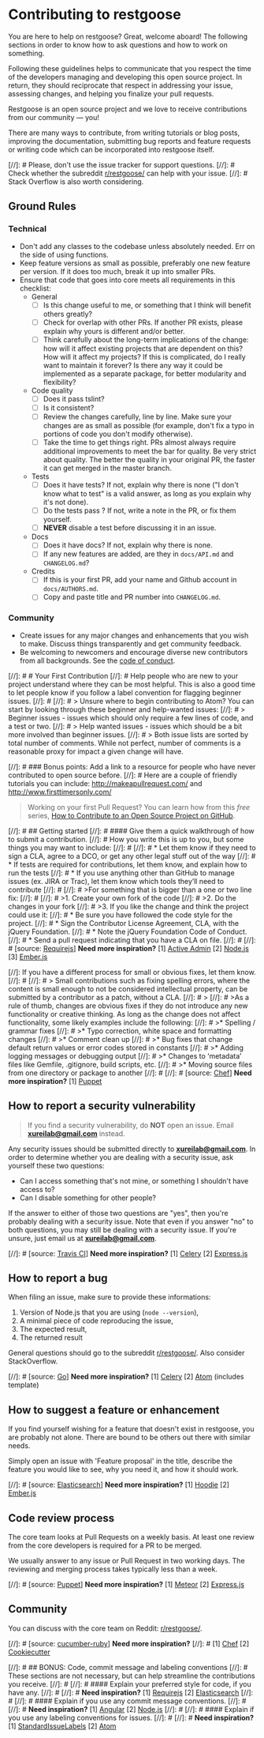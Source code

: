 ---
---
# Contributing to restgoose

You are here to help on restgoose? Great, welcome aboard! 
The following sections in order to know how to ask questions and how to work on something.

Following these guidelines helps to communicate that you respect the time of the developers managing and developing this open source project. 
In return, they should reciprocate that respect in addressing your issue, assessing changes, and helping you finalize your pull requests.

Restgoose is an open source project and we love to receive contributions from our community — you!

There are many ways to contribute, from writing tutorials or blog posts, improving the documentation, submitting bug reports and feature requests or writing code which can be incorporated into restgoose itself.

[//]: # Please, don't use the issue tracker for support questions. 
[//]: # Check whether the subreddit [r/restgoose/](https://www.reddit.com/r/restgoose/) can help with your issue.
[//]: # Stack Overflow is also worth considering.

## Ground Rules
### Technical
* Don't add any classes to the codebase unless absolutely needed. Err on the side of using functions.
* Keep feature versions as small as possible, preferably one new feature per version. If it does too much, break it up into smaller PRs.
* Ensure that code that goes into core meets all requirements in this checklist: 
    - General
        - [ ] Is this change useful to me, or something that I think will benefit others greatly?
        - [ ] Check for overlap with other PRs. If another PR exists, please explain why yours is different and/or better. 
        - [ ] Think carefully about the long-term implications of the change: how will it affect existing projects that are dependent on this? How will it affect my projects? If this is complicated, do I really want to maintain it forever? Is there any way it could be implemented as a separate package, for better modularity and flexibility?
    - Code quality    
        - [ ] Does it pass tslint?
        - [ ] Is it consistent?
        - [ ] Review the changes carefully, line by line. Make sure your changes are as small as possible (for example, don't fix a typo in portions of code you don't modify otherwise).
        - [ ] Take the time to get things right. PRs almost always require additional improvements to meet the bar for quality. Be very strict about quality. The better the quality in your original PR, the faster it can get merged in the master branch. 
    - Tests    
        - [ ] Does it have tests? If not, explain why there is none ("I don't know what to test" is a valid answer, as long as you explain why it's not done).
        - [ ] Do the tests pass ? If not, write a note in the PR, or fix them yourself.
        - [ ] **NEVER** disable a test before discussing it in an issue.
    - Docs
        - [ ] Does it have docs? If not, explain why there is none.
        - [ ] If any new features are added, are they in `docs/API.md` and `CHANGELOG.md`?
    - Credits
        - [ ] If this is your first PR, add your name and Github account in `docs/AUTHORS.md`.
        - [ ] Copy and paste title and PR number into `CHANGELOG.md`.

### Community
* Create issues for any major changes and enhancements that you wish to make. Discuss things transparently and get community feedback.
* Be welcoming to newcomers and encourage diverse new contributors from all backgrounds. See the [code of conduct](./CODE_OF_CONDUCT.md).


[//]: # # Your First Contribution
[//]: # Help people who are new to your project understand where they can be most helpful. This is also a good time to let people know if you follow a label convention for flagging beginner issues.
[//]: # 
[//]: # > Unsure where to begin contributing to Atom? You can start by looking through these beginner and help-wanted issues:
[//]: # > Beginner issues - issues which should only require a few lines of code, and a test or two.
[//]: # > Help wanted issues - issues which should be a bit more involved than beginner issues.
[//]: # > Both issue lists are sorted by total number of comments. While not perfect, number of comments is a reasonable proxy for impact a given change will have.

[//]: # ### Bonus points: Add a link to a resource for people who have never contributed to open source before.
[//]: # Here are a couple of friendly tutorials you can include: http://makeapullrequest.com/ and http://www.firsttimersonly.com/

> Working on your first Pull Request? You can learn how from this *free* series, [How to Contribute to an Open Source Project on GitHub](https://egghead.io/series/how-to-contribute-to-an-open-source-project-on-github).

[//]: # ## Getting started
[//]: # #### Give them a quick walkthrough of how to submit a contribution.
[//]: # How you write this is up to you, but some things you may want to include:
[//]: # 
[//]: # * Let them know if they need to sign a CLA, agree to a DCO, or get any other legal stuff out of the way
[//]: # * If tests are required for contributions, let them know, and explain how to run the tests
[//]: # * If you use anything other than GitHub to manage issues (ex. JIRA or Trac), let them know which tools they’ll need to contribute
[//]: # 
[//]: # >For something that is bigger than a one or two line fix:
[//]: # 
[//]: # >1. Create your own fork of the code
[//]: # >2. Do the changes in your fork
[//]: # >3. If you like the change and think the project could use it:
[//]: #     * Be sure you have followed the code style for the project.
[//]: #     * Sign the Contributor License Agreement, CLA, with the jQuery Foundation.
[//]: #     * Note the jQuery Foundation Code of Conduct.
[//]: #     * Send a pull request indicating that you have a CLA on file.
[//]: # 
[//]: # [source: [Requirejs](http://requirejs.org/docs/contributing.html)] **Need more inspiration?** [1] [Active Admin](https://github.com/activeadmin/activeadmin/blob/master/CONTRIBUTING.md#1-where-do-i-go-from-here) [2] [Node.js](https://github.com/nodejs/node/blob/master/CONTRIBUTING.md#code-contributions) [3] [Ember.js](https://github.com/emberjs/ember.js/blob/master/CONTRIBUTING.md#pull-requests)

[//]: If you have a different process for small or obvious fixes, let them know.
[//]: # 
[//]: # > Small contributions such as fixing spelling errors, where the content is small enough to not be considered intellectual property, can be submitted by a contributor as a patch, without a CLA.
[//]: # >
[//]: # >As a rule of thumb, changes are obvious fixes if they do not introduce any new functionality or creative thinking. As long as the change does not affect functionality, some likely examples include the following:
[//]: # >* Spelling / grammar fixes
[//]: # >* Typo correction, white space and formatting changes
[//]: # >* Comment clean up
[//]: # >* Bug fixes that change default return values or error codes stored in constants
[//]: # >* Adding logging messages or debugging output
[//]: # >* Changes to ‘metadata’ files like Gemfile, .gitignore, build scripts, etc.
[//]: # >* Moving source files from one directory or package to another
[//]: # 
[//]: # [source: [Chef](https://github.com/chef/chef/blob/master/CONTRIBUTING.md#chef-obvious-fix-policy)] **Need more inspiration?** [1] [Puppet](https://github.com/puppetlabs/puppet/blob/master/CONTRIBUTING.md#making-trivial-changes)

## How to report a security vulnerability
> If you find a security vulnerability, do **NOT** open an issue. Email [**xureilab@gmail.com**](mailto:xureilab@gmail.com) instead.

Any security issues should be submitted directly to [**xureilab@gmail.com**](mailto:xureilab@gmail.com).
In order to determine whether you are dealing with a security issue, ask yourself these two questions:
- Can I access something that's not mine, or something I shouldn't have access to?
- Can I disable something for other people?

If the answer to either of those two questions are "yes", then you're probably dealing with a security issue. 
Note that even if you answer "no" to both questions, you may still be dealing with a security issue.
If you're unsure, just email us at [**xureilab@gmail.com**](mailto:xureilab@gmail.com).

[//]: # [source: [Travis CI](https://github.com/travis-ci/travis-ci/blob/master/CONTRIBUTING.md)] **Need more inspiration?** [1] [Celery](https://github.com/celery/celery/blob/master/CONTRIBUTING.rst#security) [2] [Express.js](https://github.com/expressjs/express/blob/master/Security.md)

## How to report a bug
When filing an issue, make sure to provide these informations:
1. Version of Node.js that you are using (`node --version`),
2. A minimal piece of code reproducing the issue,
3. The expected result,
4. The returned result

General questions should go to the subreddit [r/restgoose/](https://www.reddit.com/r/restgoose/). Also consider StackOverflow.

[//]: # [source: [Go](https://github.com/golang/go/blob/master/CONTRIBUTING.md#filing-issues)] **Need more inspiration?** [1] [Celery](https://github.com/celery/celery/blob/master/CONTRIBUTING.rst#other-bugs ) [2] [Atom](https://github.com/atom/atom/blob/master/CONTRIBUTING.md#reporting-bugs) (includes template)

## How to suggest a feature or enhancement
If you find yourself wishing for a feature that doesn't exist in restgoose, you are probably not alone.
There are bound to be others out there with similar needs. 

Simply open an issue with 'Feature proposal' in the title, describe the feature you would like to see, why you need it, and how it should work. 

[//]: # [source: [Elasticsearch](https://github.com/elastic/elasticsearch/blob/master/CONTRIBUTING.md#feature-requests)] **Need more inspiration?** [1] [Hoodie](https://github.com/hoodiehq/hoodie/blob/master/CONTRIBUTING.md#feature-requests) [2] [Ember.js](https://github.com/emberjs/ember.js/blob/master/CONTRIBUTING.md#requesting-a-feature)

## Code review process
The core team looks at Pull Requests on a weekly basis. 
At least one review from the core developers is required for a PR to be merged.

We usually answer to any issue or Pull Request in two working days. The reviewing and merging process takes typically less than a week.

[//]: # [source: [Puppet](https://github.com/puppetlabs/puppet/blob/master/CONTRIBUTING.md#submitting-changes)] **Need more inspiration?** [1] [Meteor](https://meteor.hackpad.com/Responding-to-GitHub-Issues-SKE2u3tkSiH ) [2] [Express.js](https://github.com/expressjs/express/blob/master/Contributing.md#becoming-a-committer)

## Community
You can discuss with the core team on Reddit: [r/restgoose/](https://www.reddit.com/r/restgoose/).

[//]: # [source: [cucumber-ruby](https://github.com/cucumber/cucumber-ruby/blob/master/CONTRIBUTING.md#talking-with-other-devs)] **Need more inspiration?**
[//]: # [1] [Chef](https://github.com/chef/chef/blob/master/CONTRIBUTING.md#-developer-office-hours) [2] [Cookiecutter](https://github.com/audreyr/cookiecutter#community)

[//]: # ## BONUS: Code, commit message and labeling conventions
[//]: # These sections are not necessary, but can help streamline the contributions you receive.
[//]: # 
[//]: # #### Explain your preferred style for code, if you have any.
[//]: # 
[//]: # **Need inspiration?** [1] [Requirejs](http://requirejs.org/docs/contributing.html#codestyle) [2] [Elasticsearch](https://github.com/elastic/elasticsearch/blob/master/CONTRIBUTING.md#contributing-to-the-elasticsearch-codebase)
[//]: # 
[//]: # #### Explain if you use any commit message conventions.
[//]: # 
[//]: # **Need inspiration?** [1] [Angular](https://github.com/angular/material/blob/master/.github/CONTRIBUTING.md#submit) [2] [Node.js](https://github.com/nodejs/node/blob/master/CONTRIBUTING.md#step-3-commit)
[//]: # 
[//]: # #### Explain if you use any labeling conventions for issues.
[//]: # 
[//]: # **Need inspiration?** [1] [StandardIssueLabels](https://github.com/wagenet/StandardIssueLabels#standardissuelabels) [2] [Atom](https://github.com/atom/atom/blob/master/CONTRIBUTING.md#issue-and-pull-request-labels)

